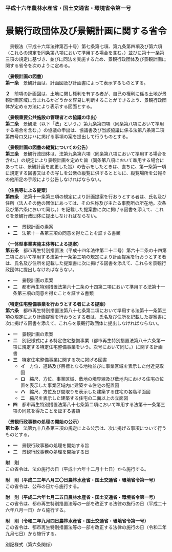 ### 平成十六年農林水産省・国土交通省・環境省令第一号  
# 景観行政団体及び景観計画に関する省令  
　景観法（平成十六年法律第百十号）第七条第七項、第九条第四項及び第六項（これらの規定を同条第八項において準用する場合を含む。）並びに第十一条第三項の規定に基づき、並びに同法を実施するため、景観行政団体及び景観計画に関する省令を次のように定める。  
  
**（景観計画の図書）**  
**第一条**　景観計画は、計画図及び計画書によって表示するものとする。  
  
**２**　前項の計画図は、土地に関し権利を有する者が、自己の権利に係る土地が景観計画区域に含まれるかどうかを容易に判断することができるよう、景観行政団体が定める方法により表示する図面とする。  
  
**（景観重要公共施設の管理者との協議の申出）**  
**第二条**　景観法（以下「法」という。）第九条第四項（同条第八項において準用する場合を含む。）の協議の申出は、協議書及び当該協議に係る法第八条第二項第四号ロ又はハに掲げる事項の案を提出して行うものとする。  
  
**（景観計画の図書の縦覧についての公告）**  
**第三条**　景観行政団体は、法第九条第六項（同条第八項において準用する場合を含む。）の規定により景観計画を定めた旨（同条第八項において準用する場合にあっては、景観計画を変更した旨）の告示をしたときは、直ちに、第一条第一項に規定する図書又はその写しを公衆の縦覧に供するとともに、縦覧場所を公報その他所定の手段により公告しなければならない。  
  
**（住民等による提案）**  
**第四条**　法第十一条第三項の規定により計画提案を行おうとする者は、氏名及び住所（法人その他の団体にあっては、その名称及び主たる事務所の所在地。次条及び第六条において同じ。）を記載した提案書に次に掲げる図書を添えて、これらを景観行政団体に提出しなければならない。  
* **一**　景観計画の素案  
* **二**　法第十一条第三項の同意を得たことを証する書類  
  
**（一体型事業実施主体等による提案）**  
**第五条**　都市再生特別措置法（平成十四年法律第二十二号）第六十二条の十四第二項において準用する法第十一条第三項の規定により計画提案を行おうとする者は、氏名及び住所を記載した提案書に次に掲げる図書を添えて、これらを景観行政団体に提出しなければならない。  
* **一**　景観計画の素案  
* **二**　都市再生特別措置法第六十二条の十四第二項において準用する法第十一条第三項の同意を得たことを証する書類  
  
**（特定住宅整備事業を行おうとする者による提案）**  
**第六条**　都市再生特別措置法第八十七条第二項において準用する法第十一条第三項の規定により計画提案を行おうとする者は、氏名及び住所を記載した提案書に次に掲げる図書を添えて、これらを景観行政団体に提出しなければならない。  
* **一**　景観計画の素案  
* **二**　別記様式による特定住宅整備事業（都市再生特別措置法第八十六条第一項に規定する特定住宅整備事業をいう。次号において同じ。）に関する計画書  
* **三**　特定住宅整備事業に関する次に掲げる図書  
	* **イ**　方位、道路及び目標となる地物並びに事業区域を表示した付近見取図  
	* **ロ**　縮尺、方位、事業区域、敷地の境界線及び敷地内における住宅の位置を表示した事業区域内に建築する住宅の配置図  
	* **ハ**　縮尺、方位及び間取りを表示した建築する住宅の各階平面図  
	* **ニ**　縮尺を表示した建築する住宅の二面以上の立面図  
* **四**　都市再生特別措置法第八十七条第二項において準用する法第十一条第三項の同意を得たことを証する書類  
  
**（景観行政事務の処理の開始の公示）**  
**第七条**　法第九十八条第三項の規定による公示は、次に掲げる事項について行うものとする。  
* **一**　景観行政事務の処理を開始する旨  
* **二**　景観行政事務の処理を開始する日  
  
**附　則**  
この省令は、法の施行の日（平成十六年十二月十七日）から施行する。  
  
**附　則（平成二三年八月三〇日農林水産省・国土交通省・環境省令第一号）**  
この省令は、公布の日から施行する。  
  
**附　則（平成二六年七月二五日農林水産省・国土交通省・環境省令第一号）**  
この省令は、都市再生特別措置法等の一部を改正する法律の施行の日（平成二十六年八月一日）から施行する。  
  
**附　則（令和二年九月四日農林水産省・国土交通省・環境省令第一号）**  
この省令は、都市再生特別措置法等の一部を改正する法律の施行の日（令和二年九月七日）から施行する。  
  
別記様式（第六条関係）
          
        